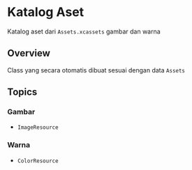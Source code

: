 # Katalog Aset

Katalog aset dari `Assets.xcassets` gambar dan warna

## Overview

Class yang secara otomatis dibuat sesuai dengan data `Assets`

## Topics

### Gambar
- ``ImageResource``

### Warna
- ``ColorResource``
